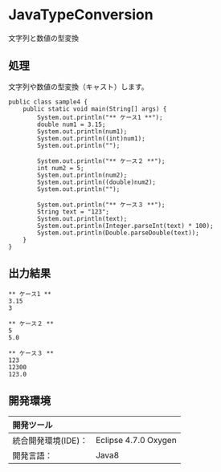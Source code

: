 # JavaTypeConversion
文字列と数値の型変換

## 処理
文字列や数値の型変換（キャスト）します。

```
public class sample4 {
	public static void main(String[] args) {
		System.out.println("** ケース1 **");
		double num1 = 3.15;
		System.out.println(num1);
		System.out.println((int)num1);
		System.out.println("");

		System.out.println("** ケース２ **");
		int num2 = 5;
		System.out.println(num2);
		System.out.println((double)num2);
		System.out.println("");

		System.out.println("** ケース３ **");
		String text = "123";
		System.out.println(text);
		System.out.println(Integer.parseInt(text) * 100);
		System.out.println(Double.parseDouble(text));
	}
}
```

## 出力結果
```
** ケース1 **  
3.15  
3  
  
** ケース２ **  
5  
5.0  
  
** ケース３ **  
123  
12300  
123.0  
```
  
## 開発環境
| 開発ツール |  |
|:-|:-|
| 統合開発環境(IDE)： | Eclipse 4.7.0 Oxygen |
| 開発言語： | Java8 |
